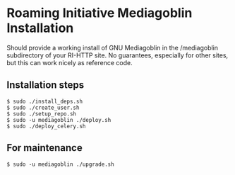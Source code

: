 # Roaming Initiative Mediagoblin Installation

Should provide a working install of GNU Mediagoblin in the /mediagoblin subdirectory of your RI-HTTP site. No guarantees, especially for other sites, but this can work nicely as reference code.

## Installation steps

    $ sudo ./install_deps.sh
    $ sudo ./create_user.sh
    $ sudo ./setup_repo.sh
    $ sudo -u mediagoblin ./deploy.sh
    $ sudo ./deploy_celery.sh

## For maintenance

    $ sudo -u mediagoblin ./upgrade.sh
